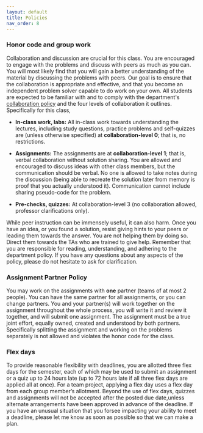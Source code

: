 ```yaml
---
layout: default 
title: Policies 
nav_order: 8
---
```



### Honor code and group work

Collaboration and discussion are crucial for this class. 
You are encouraged to engage with the problems and discuss with peers as much as you can. You will most likely find that you will gain a better understanding of the material by discussing the problems with peers.
Our goal is to ensure that the collaboration is appropriate and effective, and that you become an independent problem solver capable to do work on your own. All students are expected to be familiar with and to comply with the department's [collaboration policy](https://turing.bowdoin.edu/dept/collab.php)  and the four levels of collaboration it outlines. Specifically for this class,

  * **In-class work, labs:** All in-class work towards understanding the lectures, including study questions, practice problems and self-quizzes are  (unless otherwise specified)  at **collaboration-level 0**; that is, no restrictions.

  * **Assignments:** The assignments are at **collaboration-level 1**; that is, verbal collaboration without solution sharing. You are allowed and encouraged to discuss ideas with other class members, but the communication should be verbal. No one is allowed to take notes during the discussion (being able to recreate the solution later from memory is proof that you actually understood it). Communication cannot include sharing pseudo-code for the problem.

  * **Pre-checks, quizzes:**  At collaboration-level 3 (no collaboration allowed, professor clarifications only).

While peer instruction can be immensely useful, it can also harm. Once you have an idea, or you found a solution, resist giving hints to your peers or leading them towards the answer. You are not helping them by doing so. Direct them towards the TAs who are trained to give help. Remember that you are responsible for reading, understanding, and adhering to the department policy. If you have any questions about any aspects of the policy, please do not hesitate to ask for clarification.




### Assignment Partner Policy


You may work on the assignments with **one** partner  (teams of at most 2 people). You can have the same partner for all assignments, or you can change partners. You and your partner(s) will work together on the assignment throughout the whole process, you will write it and review it together, and will submit one assignment. The assignment must be a true joint effort, equally owned, created and understood by both partners. Specifically splitting the assignment and working on the problems separately is not allowed and violates the honor code for the class.


### Flex days

To provide reasonable flexibility with deadlines, you are allotted three flex days for the semester, each of which may be used to submit an assignment or a quiz up to 24 hours late (up to 72 hours late if all three flex days are applied all at once). For a team project, applying a flex day uses a flex day from each group member’s allotment. Beyond the use of flex days, quizzes and assignments will not be accepted after the posted due date,unless alternate arrangements have been approved in advance of the deadline. If you have an unusual situation that you forsee impacting your ability to meet a deadline, please let me know as soon as possible so that we can make a plan.


